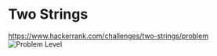 # Two Strings

<https://www.hackerrank.com/challenges/two-strings/problem> ![Problem Level](https://img.shields.io/badge/Problem--Level-Easy-green)
